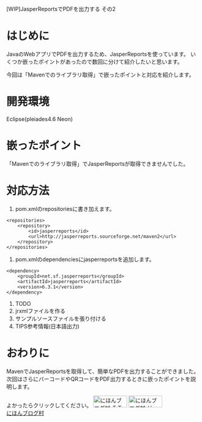 [WIP]JasperReportsでPDFを出力する その2


# はじめに
JavaのWebアプリでPDFを出力するため、JasperReportsを使っています。
いくつか嵌ったポイントがあったので数回に分けて紹介したいと思います。  

今回は「Mavenでのライブラリ取得」で嵌ったポイントと対応を紹介します。  

# 開発環境
Eclipse(pleiades4.6 Neon)

# 嵌ったポイント
「Mavenでのライブラリ取得」でJasperReportsが取得できませんでした。

# 対応方法
1. pom.xmlのrepositoriesに書き加えます。  
```
<repositories>
    <repository>
        <id>jasperreports</id>
        <url>http://jasperreports.sourceforge.net/maven2</url>
    </repository>
</repositories>
```  

1. pom.xmlのdependenciesにjasperreportsを追加します。  
```
<dependency>
    <groupId>net.sf.jasperreports</groupId>
    <artifactId>jasperreports</artifactId>
    <version>6.3.1</version>
</dependency>
```

1. TODO
  1. jrxmlファイルを作る
  1. サンプルソースファイルを張り付ける
  1. TIPS参考情報(日本語出力)

# おわりに
MavenでJasperReportsを取得して、簡単なPDFを出力することができました。  
次回はさらにバーコードやQRコードをPDF出力するときに嵌ったポイントを説明します。

よかったらクリックしてください。
<a href="http://it.blogmura.com/"><img src="http://it.blogmura.com/img/it88_31.gif" width="88" height="31" border="0" alt="にほんブログ村 ＩＴ技術ブログへ" /></a>
<a href="http://game.blogmura.com/game_work/"><img src="http://game.blogmura.com/game_work/img/game_work88_31.gif" width="88" height="31" border="0" alt="にほんブログ村 ゲームブログ ゲーム制作へ" /></a><br /><a href="http://game.blogmura.com/game_work/">にほんブログ村</a>
